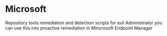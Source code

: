 # Microsoft
Repository tools remediation and detection scripts for evil Administrator 
you can use this into proactive remediation in Mincrosoft Endpoint Manager
